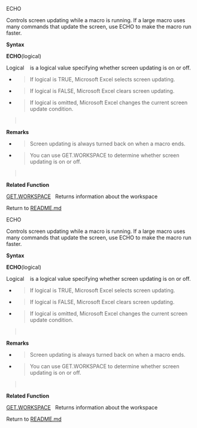 ECHO

Controls screen updating while a macro is running. If a large macro uses
many commands that update the screen, use ECHO to make the macro run
faster.

**Syntax**

**ECHO**(logical)

Logical    is a logical value specifying whether screen updating is on
or off.

  - > If logical is TRUE, Microsoft Excel selects screen updating.

  - > If logical is FALSE, Microsoft Excel clears screen updating.

  - > If logical is omitted, Microsoft Excel changes the current screen
    > update condition.

>  

**Remarks**

  - > Screen updating is always turned back on when a macro ends.

  - > You can use GET.WORKSPACE to determine whether screen updating is
    > on or off.

>  

**Related Function**

[GET.WORKSPACE](GET.WORKSPACE.md)   Returns information about the workspace



Return to [README.md](README.md)

ECHO

Controls screen updating while a macro is running. If a large macro uses
many commands that update the screen, use ECHO to make the macro run
faster.

**Syntax**

**ECHO**(logical)

Logical    is a logical value specifying whether screen updating is on
or off.

  - > If logical is TRUE, Microsoft Excel selects screen updating.

  - > If logical is FALSE, Microsoft Excel clears screen updating.

  - > If logical is omitted, Microsoft Excel changes the current screen
    > update condition.

>  

**Remarks**

  - > Screen updating is always turned back on when a macro ends.

  - > You can use GET.WORKSPACE to determine whether screen updating is
    > on or off.

>  

**Related Function**

[GET.WORKSPACE](GET.WORKSPACE.md)   Returns information about the workspace



Return to [README.md](README.md)

